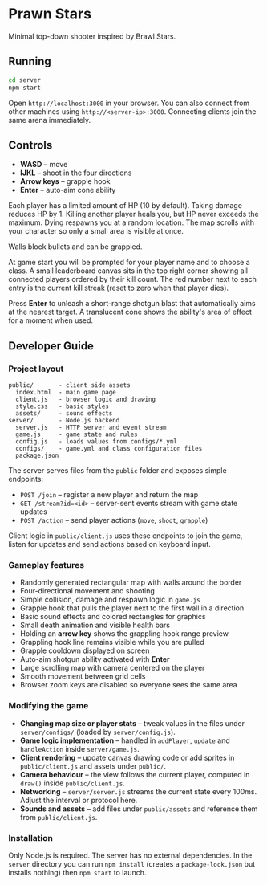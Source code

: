 # Prawn Stars

Minimal top-down shooter inspired by Brawl Stars.

## Running

```bash
cd server
npm start
```

Open `http://localhost:3000` in your browser. You can also connect from other machines using `http://<server-ip>:3000`. Connecting clients join the same arena immediately.

## Controls

- **WASD** – move
- **IJKL** – shoot in the four directions
- **Arrow keys** – grapple hook
- **Enter** – auto-aim cone ability

Each player has a limited amount of HP (10 by default). Taking damage reduces HP by 1. Killing another player heals you, but HP never exceeds the maximum. Dying respawns you at a random location. The map scrolls with your character so only a small area is visible at once.

Walls block bullets and can be grappled.

At game start you will be prompted for your player name and to choose a class.
A small leaderboard canvas sits in the top right corner showing all connected players ordered by
their kill count. The red number next to each entry is the current kill streak
(reset to zero when that player dies).

Press **Enter** to unleash a short-range shotgun blast that automatically aims
at the nearest target. A translucent cone shows the ability's area of effect
for a moment when used.

## Developer Guide

### Project layout

```
public/       - client side assets
  index.html  - main game page
  client.js   - browser logic and drawing
  style.css   - basic styles
  assets/     - sound effects
server/       - Node.js backend
  server.js   - HTTP server and event stream
  game.js     - game state and rules
  config.js   - loads values from configs/*.yml
  configs/    - game.yml and class configuration files
  package.json
```

The server serves files from the `public` folder and exposes simple endpoints:

- `POST /join` – register a new player and return the map
- `GET /stream?id=<id>` – server-sent events stream with game state updates
- `POST /action` – send player actions (`move`, `shoot`, `grapple`)

Client logic in `public/client.js` uses these endpoints to join the game, listen for updates and send actions based on keyboard input.

### Gameplay features

- Randomly generated rectangular map with walls around the border
- Four-directional movement and shooting
- Simple collision, damage and respawn logic in `game.js`
- Grapple hook that pulls the player next to the first wall in a direction
- Basic sound effects and colored rectangles for graphics
- Small death animation and visible health bars
- Holding an **arrow key** shows the grappling hook range preview
- Grappling hook line remains visible while you are pulled
- Grapple cooldown displayed on screen
- Auto-aim shotgun ability activated with **Enter**
- Large scrolling map with camera centered on the player
- Smooth movement between grid cells
- Browser zoom keys are disabled so everyone sees the same area

### Modifying the game

- **Changing map size or player stats** – tweak values in the files under `server/configs/` (loaded by `server/config.js`).
- **Game logic implementation** – handled in `addPlayer`, `update` and `handleAction` inside `server/game.js`.
- **Client rendering** – update canvas drawing code or add sprites in `public/client.js` and assets under `public/`.
- **Camera behaviour** – the view follows the current player, computed in `draw()` inside `public/client.js`.
- **Networking** – `server/server.js` streams the current state every 100ms. Adjust the interval or protocol here.
- **Sounds and assets** – add files under `public/assets` and reference them from `public/client.js`.

### Installation

Only Node.js is required. The server has no external dependencies. In the `server` directory you can run `npm install` (creates a `package-lock.json` but installs nothing) then `npm start` to launch.

